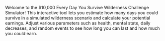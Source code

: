 Welcome to the $10,000 Every Day You Survive Wilderness Challenge Simulator! This interactive tool lets you estimate how many days you could survive in a simulated wilderness scenario and calculate your potential earnings. Adjust various parameters such as health, mental state, daily decreases, and random events to see how long you can last and how much you could earn.
